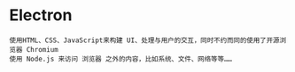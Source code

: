 # Electron
	
	使用HTML、CSS、JavaScript来构建 UI、处理与用户的交互，同时不约而同的使用了开源浏览器 Chromium
	使用 Node.js 来访问 浏览器 之外的内容，比如系统、文件、网络等等……

